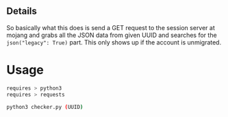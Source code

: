 ## Details
So basically what this does is send a GET request to the session server at mojang and grabs all the JSON data from given UUID and searches for the ```json("legacy": True)``` part. This only shows up if the account is unmigrated.

# Usage
```bash
requires > python3
requires > requests
```

```bash
python3 checker.py (UUID)
```
